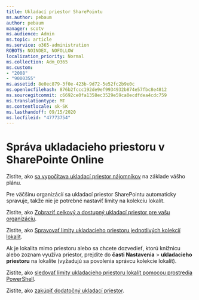 ```yaml
---
title: Ukladací priestor SharePointu
ms.author: pebaum
author: pebaum
manager: scotv
ms.audience: Admin
ms.topic: article
ms.service: o365-administration
ROBOTS: NOINDEX, NOFOLLOW
localization_priority: Normal
ms.collection: Adm_O365
ms.custom:
- "2008"
- "9000355"
ms.assetid: 8e0ec879-3f0e-423b-9d72-5e52fc2b9e0c
ms.openlocfilehash: 876b2fccc192de9ef9934932b874e57fbc8e4812
ms.sourcegitcommit: c6692ce0fa1358ec3529e59ca0ecdfdea4cdc759
ms.translationtype: MT
ms.contentlocale: sk-SK
ms.lasthandoff: 09/15/2020
ms.locfileid: "47773754"
---
```

# <a name="manage-your-sharepoint-online-storage"></a>Správa ukladacieho priestoru v SharePointe Online

Zistite, ako [sa vypočítava ukladací priestor nájomníkov](https://docs.microsoft.com/office365/servicedescriptions/sharepoint-online-service-description/sharepoint-online-limits?redirectedfrom=MSDN#limits-by-plan) na základe vášho plánu.

Pre väčšinu organizácií sa ukladací priestor SharePointu automaticky spravuje, takže nie je potrebné nastaviť limity na kolekciu lokalít.

Zistite, ako [Zobraziť celkový a dostupný ukladací priestor pre vašu organizáciu](https://docs.microsoft.com/sharepoint/manage-site-collection-storage-limits).

Zistite, ako [Spravovať limity ukladacieho priestoru jednotlivých kolekcií lokalít](https://docs.microsoft.com/sharepoint/manage-site-collection-storage-limits#manage-individual-site-storage-limits).

Ak je lokalita mimo priestoru alebo sa chcete dozvedieť, ktorú knižnicu alebo zoznam využíva priestor, prejdite do **časti Nastavenia**  >  **ukladacieho priestoru** na lokalite (vyžadujú sa povolenia správcu kolekcie lokalít).

Zistite, ako [sledovať limity ukladacieho priestoru lokalít pomocou prostredia PowerShell](https://docs.microsoft.com/sharepoint/manage-site-collection-storage-limits#monitor-site-storage-limits-by-using-powershell).

Zistite, ako [zakúpiť dodatočný ukladací priestor](https://docs.microsoft.com/microsoft-365/commerce/add-storage-space). 
  